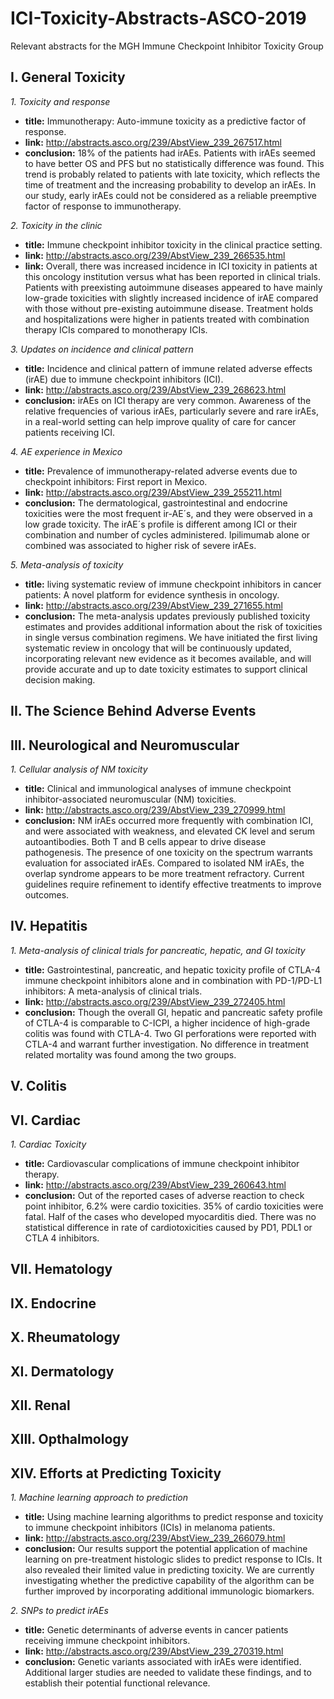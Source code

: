 # ICI-Toxicity-Abstracts-ASCO-2019
Relevant abstracts for the MGH Immune Checkpoint Inhibitor Toxicity Group

## I. General Toxicity

*1. Toxicity and response*
- **title:** Immunotherapy: Auto-immune toxicity as a predictive factor of response.
- **link:** http://abstracts.asco.org/239/AbstView_239_267517.html
- **conclusion:** 18% of the patients had irAEs. Patients with irAEs seemed to have better OS and PFS but no statistically difference was found. This trend is probably related to patients with late toxicity, which reflects the time of treatment and the increasing probability to develop an irAEs. In our study, early irAEs could not be considered as a reliable preemptive factor of response to immunotherapy.

*2. Toxicity in the clinic*
- **title:** Immune checkpoint inhibitor toxicity in the clinical practice setting.
- **link:** http://abstracts.asco.org/239/AbstView_239_266535.html
- **link:** Overall, there was increased incidence in ICI toxicity in patients at this oncology institution versus what has been reported in clinical trials. Patients with preexisting autoimmune diseases appeared to have mainly low-grade toxicities with slightly increased incidence of irAE compared with those without pre-existing autoimmune disease. Treatment holds and hospitalizations were higher in patients treated with combination therapy ICIs compared to monotherapy ICIs.

*3. Updates on incidence and clinical pattern*
- **title:** Incidence and clinical pattern of immune related adverse effects (irAE) due to immune checkpoint inhibitors (ICI).
- **link:** http://abstracts.asco.org/239/AbstView_239_268623.html
- **conclusion:** irAEs on ICI therapy are very common. Awareness of the relative frequencies of various irAEs, particularly severe and rare irAEs, in a real-world setting can help improve quality of care for cancer patients receiving ICI.

*4. AE experience in Mexico*
- **title:** Prevalence of immunotherapy-related adverse events due to checkpoint inhibitors: First report in Mexico.
- **link:** http://abstracts.asco.org/239/AbstView_239_255211.html
- **conclusion:**  The dermatological, gastrointestinal and endocrine toxicities were the most frequent ir-AE´s, and they were observed in a low grade toxicity. The irAE´s profile is different among ICI or their combination and number of cycles administered. Ipilimumab alone or combined was associated to higher risk of severe irAEs.

*5. Meta-analysis of toxicity*
- **title:**  living systematic review of immune checkpoint inhibitors in cancer patients: A novel platform for evidence synthesis in oncology.
- **link:** http://abstracts.asco.org/239/AbstView_239_271655.html
- **conclusion:**  The meta-analysis updates previously published toxicity estimates and provides additional information about the risk of toxicities in single versus combination regimens. We have initiated the first living systematic review in oncology that will be continuously updated, incorporating relevant new evidence as it becomes available, and will provide accurate and up to date toxicity estimates to support clinical decision making.

## II. The Science Behind Adverse Events

		

## III. Neurological and Neuromuscular

*1. Cellular analysis of NM toxicity*
- **title:** Clinical and immunological analyses of immune checkpoint inhibitor-associated neuromuscular (NM) toxicities.
- **link:** http://abstracts.asco.org/239/AbstView_239_270999.html
- **conclusion:** NM irAEs occurred more frequently with combination ICI, and were associated with weakness, and elevated CK level and serum autoantibodies. Both T and B cells appear to drive disease pathogenesis. The presence of one toxicity on the spectrum warrants evaluation for associated irAEs. Compared to isolated NM irAEs, the overlap syndrome appears to be more treatment refractory. Current guidelines require refinement to identify effective treatments to improve outcomes.
		
## IV. Hepatitis

*1. Meta-analysis of clinical trials for pancreatic, hepatic, and GI toxicity*
- **title:** Gastrointestinal, pancreatic, and hepatic toxicity profile of CTLA-4 immune checkpoint inhibitors alone and in combination with PD-1/PD-L1 inhibitors: A meta-analysis of clinical trials.
- **link:** http://abstracts.asco.org/239/AbstView_239_272405.html
- **conclusion:** Though the overall GI, hepatic and pancreatic safety profile of CTLA-4 is comparable to C-ICPI, a higher incidence of high-grade colitis was found with CTLA-4. Two GI perforations were reported with CTLA-4 and warrant further investigation. No difference in treatment related mortality was found among the two groups.

## V. Colitis

## VI. Cardiac

*1. Cardiac Toxicity*
- **title:** Cardiovascular complications of immune checkpoint inhibitor therapy.
- **link:** http://abstracts.asco.org/239/AbstView_239_260643.html
- **conclusion:** Out of the reported cases of adverse reaction to check point inhibitor, 6.2% were cardio toxicities. 35% of cardio toxicities were fatal. Half of the cases who developed myocarditis died. There was no statistical difference in rate of cardiotoxicities caused by PD1, PDL1 or CTLA 4 inhibitors.

## VII. Hematology

## IX. Endocrine

## X. Rheumatology

## XI. Dermatology

## XII. Renal

## XIII. Opthalmology
		
## XIV. Efforts at Predicting Toxicity

*1. Machine learning approach to prediction*
- **title:** Using machine learning algorithms to predict response and toxicity to immune checkpoint inhibitors (ICIs) in melanoma patients.
- **link:** http://abstracts.asco.org/239/AbstView_239_266079.html
- **conclusion:** Our results support the potential application of machine learning on pre-treatment histologic slides to predict response to ICIs. It also revealed their limited value in predicting toxicity. We are currently investigating whether the predictive capability of the algorithm can be further improved by incorporating additional immunologic biomarkers.

*2. SNPs to predict irAEs*
- **title:** Genetic determinants of adverse events in cancer patients receiving immune checkpoint inhibitors.
- **link:** http://abstracts.asco.org/239/AbstView_239_270319.html
- **conclusion:** Genetic variants associated with irAEs were identified. Additional larger studies are needed to validate these findings, and to establish their potential functional relevance.
